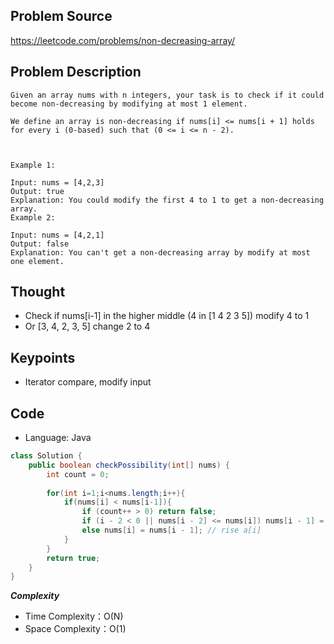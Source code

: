 ## Problem Source
https://leetcode.com/problems/non-decreasing-array/ 

## Problem Description
```
Given an array nums with n integers, your task is to check if it could become non-decreasing by modifying at most 1 element.

We define an array is non-decreasing if nums[i] <= nums[i + 1] holds for every i (0-based) such that (0 <= i <= n - 2).

 

Example 1:

Input: nums = [4,2,3]
Output: true
Explanation: You could modify the first 4 to 1 to get a non-decreasing array.
Example 2:

Input: nums = [4,2,1]
Output: false
Explanation: You can't get a non-decreasing array by modify at most one element.
```

## Thought
- Check if nums[i-1] in the higher middle (4 in [1 4 2 3 5]) modify 4 to 1
- Or [3, 4, 2, 3, 5] change 2 to 4

## Keypoints
- Iterator compare, modify input


## Code
* Language: Java

```Java
class Solution {
    public boolean checkPossibility(int[] nums) {
        int count = 0;
    
        for(int i=1;i<nums.length;i++){
            if(nums[i] < nums[i-1]){
                if (count++ > 0) return false;
                if (i - 2 < 0 || nums[i - 2] <= nums[i]) nums[i - 1] = nums[i]; // lower a[i - 1]
                else nums[i] = nums[i - 1]; // rise a[i]
            }
        }
        return true;
    }
}
```

***Complexity***

- Time Complexity：O(N)
- Space Complexity：O(1)
